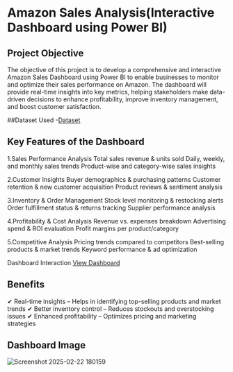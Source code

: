 # Amazon Sales Analysis(Interactive Dashboard using Power BI)
## Project Objective 
The objective of this project is to develop a comprehensive and interactive Amazon Sales Dashboard using Power BI to enable businesses to monitor and optimize their sales performance on Amazon. The dashboard will provide real-time insights into key metrics, helping stakeholders make data-driven decisions to enhance profitability, improve inventory management, and boost customer satisfaction.

##Dataset Used
-<a href="https://github.com/Gowtham-Rajavel/Amazon_Sasles_Dashboard-Power-BI-/tree/main/Amazon%20xlsx">Dataset</a>

## Key Features of the Dashboard
1.Sales Performance Analysis
  Total sales revenue & units sold
  Daily, weekly, and monthly sales trends
  Product-wise and category-wise sales insights
  
2.Customer Insights
  Buyer demographics & purchasing patterns
  Customer retention & new customer acquisition
  Product reviews & sentiment analysis

3.Inventory & Order Management
  Stock level monitoring & restocking alerts
  Order fulfillment status & returns tracking
  Supplier performance analysis

4.Profitability & Cost Analysis
  Revenue vs. expenses breakdown
  Advertising spend & ROI evaluation
  Profit margins per product/category

5.Competitive Analysis
  Pricing trends compared to competitors
  Best-selling products & market trends
  Keyword performance & ad optimization

Dashboard Interaction <a href="https://github.com/Gowtham-Rajavel/Amazon_Sasles_Dashboard-Power-BI-/blob/main/PROJECT_1.pbix">View Dashboard</a>

## Benefits
✔ Real-time insights – Helps in identifying top-selling products and market trends
✔ Better inventory control – Reduces stockouts and overstocking issues
✔ Enhanced profitability – Optimizes pricing and marketing strategies

## Dashboard Image 
![Screenshot 2025-02-22 180159](https://github.com/user-attachments/assets/f9997ba6-5ec8-42bc-874f-61a38dd5f16c)

